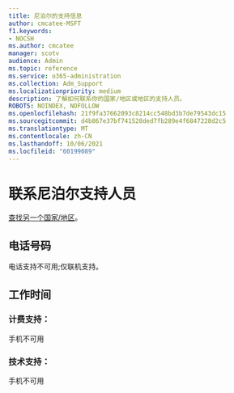 ```yaml
---
title: 尼泊尔的支持信息
author: cmcatee-MSFT
f1.keywords:
- NOCSH
ms.author: cmcatee
manager: scotv
audience: Admin
ms.topic: reference
ms.service: o365-administration
ms.collection: Adm_Support
ms.localizationpriority: medium
description: 了解如何联系你的国家/地区或地区的支持人员。
ROBOTS: NOINDEX, NOFOLLOW
ms.openlocfilehash: 21f9fa37662093c8214cc548bd3b7de79543dc15
ms.sourcegitcommit: d4b867e37bf741528ded7fb289e4f6847228d2c5
ms.translationtype: MT
ms.contentlocale: zh-CN
ms.lasthandoff: 10/06/2021
ms.locfileid: "60199089"
---
```

# <a name="contact-support-for-nepal"></a>联系尼泊尔支持人员

[查找另一个国家/地区](../../business-video/get-help-support.md)。

## <a name="phone-number"></a>电话号码
电话支持不可用;仅联机支持。

## <a name="hours"></a>工作时间
### <a name="billing-support"></a>计费支持：

手机不可用

### <a name="technical-support"></a>技术支持：

手机不可用
